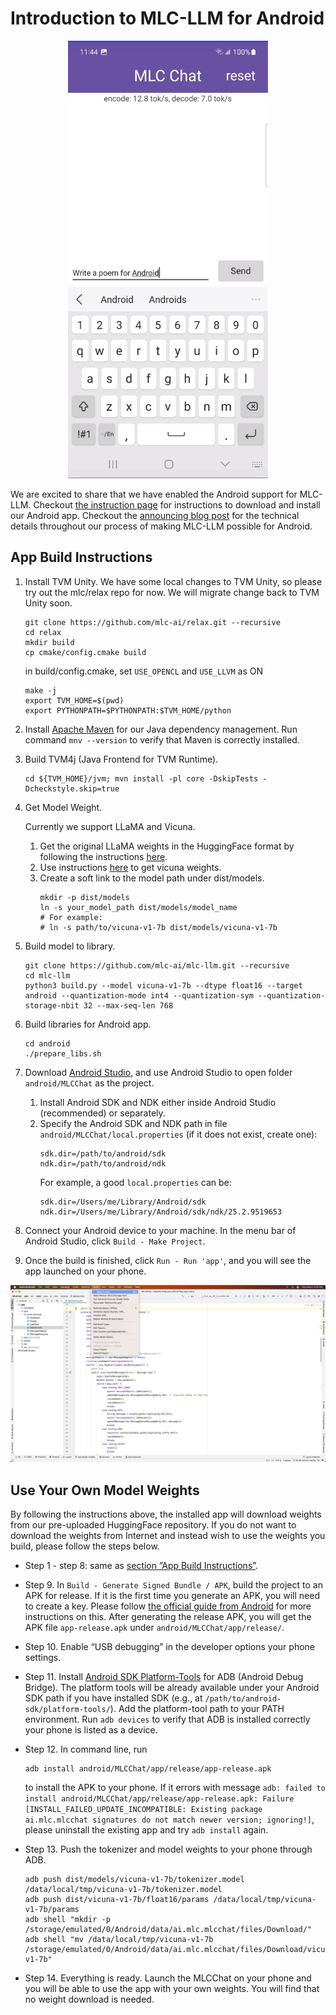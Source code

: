 # Introduction to MLC-LLM for Android

<p align="center">
  <img src="../site/gif/android-demo.gif" height="700">
</p>

We are excited to share that we have enabled the Android support for MLC-LLM. Checkout [the instruction page](https://mlc.ai/mlc-llm/#android) for instructions to download and install our Android app. Checkout the [announcing blog post](https://mlc.ai/blog/2023/05/08/bringing-hardware-accelerated-language-models-to-android-devices) for the technical details throughout our process of making MLC-LLM possible for Android.

## App Build Instructions

1. Install TVM Unity.
    We have some local changes to TVM Unity, so please try out the mlc/relax repo for now. We will migrate change back to TVM Unity soon.

    ```shell
    git clone https://github.com/mlc-ai/relax.git --recursive
    cd relax
    mkdir build
    cp cmake/config.cmake build
    ```
    in build/config.cmake, set `USE_OPENCL` and `USE_LLVM` as ON
    ```shell
    make -j
    export TVM_HOME=$(pwd)
    export PYTHONPATH=$PYTHONPATH:$TVM_HOME/python
    ```

2. Install [Apache Maven](https://maven.apache.org/download.cgi) for our Java dependency management. Run command `mnv --version` to verify that Maven is correctly installed.

3. Build TVM4j (Java Frontend for TVM Runtime).
    ```shell
    cd ${TVM_HOME}/jvm; mvn install -pl core -DskipTests -Dcheckstyle.skip=true
    ```

4. Get Model Weight.

    Currently we support LLaMA and Vicuna.

    1. Get the original LLaMA weights in the HuggingFace format by following the instructions [here](https://huggingface.co/docs/transformers/main/model_doc/llama).
    2. Use instructions [here](https://github.com/lm-sys/FastChat#vicuna-weights) to get vicuna weights.
    3. Create a soft link to the model path under dist/models.
        ```shell
        mkdir -p dist/models
        ln -s your_model_path dist/models/model_name
        # For example:
        # ln -s path/to/vicuna-v1-7b dist/models/vicuna-v1-7b

5. Build model to library.
    ```shell
    git clone https://github.com/mlc-ai/mlc-llm.git --recursive
    cd mlc-llm
    python3 build.py --model vicuna-v1-7b --dtype float16 --target android --quantization-mode int4 --quantization-sym --quantization-storage-nbit 32 --max-seq-len 768
    ```

6. Build libraries for Android app.
    ```shell
    cd android
    ./prepare_libs.sh
    ```

7. Download [Android Studio](https://developer.android.com/studio), and use Android Studio to open folder `android/MLCChat` as the project.
    1. Install Android SDK and NDK either inside Android Studio (recommended) or separately.
    2. Specify the Android SDK and NDK path in file `android/MLCChat/local.properties` (if it does not exist, create one):
        ```
        sdk.dir=/path/to/android/sdk
        ndk.dir=/path/to/android/ndk
        ```
        For example, a good `local.properties` can be:
        ```
        sdk.dir=/Users/me/Library/Android/sdk
        ndk.dir=/Users/me/Library/Android/sdk/ndk/25.2.9519653
        ```

8. Connect your Android device to your machine. In the menu bar of Android Studio, click `Build - Make Project`.

9. Once the build is finished, click `Run - Run 'app'`, and you will see the app launched on your phone.

<p align="center">
  <img src="../site/img/android/android-studio.png">
</p>

## Use Your Own Model Weights

By following the instructions above, the installed app will download weights from our pre-uploaded HuggingFace repository. If you do not want to download the weights from Internet and instead wish to use the weights you build, please follow the steps below.

* Step 1 - step 8: same as [section ”App Build Instructions”](#app-build-instructions).

* Step 9. In `Build - Generate Signed Bundle / APK`, build the project to an APK for release. If it is the first time you generate an APK, you will need to create a key. Please follow [the official guide from Android](https://developer.android.com/studio/publish/app-signing#generate-key) for more instructions on this. After generating the release APK, you will get the APK file `app-release.apk` under `android/MLCChat/app/release/`.

* Step 10. Enable “USB debugging” in the developer options your phone settings.

* Step 11. Install [Android SDK Platform-Tools](https://developer.android.com/studio/releases/platform-tools) for ADB (Android Debug Bridge). The platform tools will be already available under your Android SDK path if you have installed SDK (e.g., at `/path/to/android-sdk/platform-tools/`). Add the platform-tool path to your PATH environment. Run `adb devices` to verify that ADB is installed correctly your phone is listed as a device.

* Step 12. In command line, run
    ```
    adb install android/MLCChat/app/release/app-release.apk
    ```
    to install the APK to your phone. If it errors with message `adb: failed to install android/MLCChat/app/release/app-release.apk: Failure [INSTALL_FAILED_UPDATE_INCOMPATIBLE: Existing package ai.mlc.mlcchat signatures do not match newer version; ignoring!]`, please uninstall the existing app and try `adb install` again.

* Step 13. Push the tokenizer and model weights to your phone through ADB.
    ```shell
    adb push dist/models/vicuna-v1-7b/tokenizer.model /data/local/tmp/vicuna-v1-7b/tokenizer.model
    adb push dist/vicuna-v1-7b/float16/params /data/local/tmp/vicuna-v1-7b/params
    adb shell "mkdir -p /storage/emulated/0/Android/data/ai.mlc.mlcchat/files/Download/"
    adb shell "mv /data/local/tmp/vicuna-v1-7b /storage/emulated/0/Android/data/ai.mlc.mlcchat/files/Download/vicuna-v1-7b"
    ```

* Step 14. Everything is ready. Launch the MLCChat on your phone and you will be able to use the app with your own weights. You will find that no weight download is needed.
